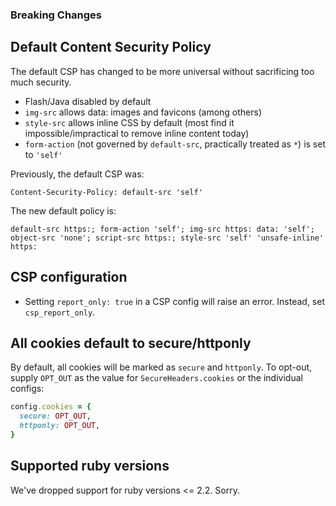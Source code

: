 ### Breaking Changes

## Default Content Security Policy

The default CSP has changed to be more universal without sacrificing too much security.

* Flash/Java disabled by default
* `img-src` allows data: images and favicons (among others)
* `style-src` allows inline CSS by default (most find it impossible/impractical to remove inline content today)
* `form-action` (not governed by `default-src`, practically treated as `*`) is set to `'self'`

Previously, the default CSP was:

`Content-Security-Policy: default-src 'self'`

The new default policy is:

`default-src https:; form-action 'self'; img-src https: data: 'self'; object-src 'none'; script-src https:; style-src 'self' 'unsafe-inline' https:`

## CSP configuration

* Setting `report_only: true` in a CSP config will raise an error. Instead, set `csp_report_only`.


## All cookies default to secure/httponly

By default, all cookies will be marked as `secure` and `httponly`. To opt-out, supply `OPT_OUT` as the value for `SecureHeaders.cookies` or the individual configs:

```ruby
config.cookies = {
  secure: OPT_OUT,
  httponly: OPT_OUT,
}
```

## Supported ruby versions

We've dropped support for ruby versions <= 2.2. Sorry.
